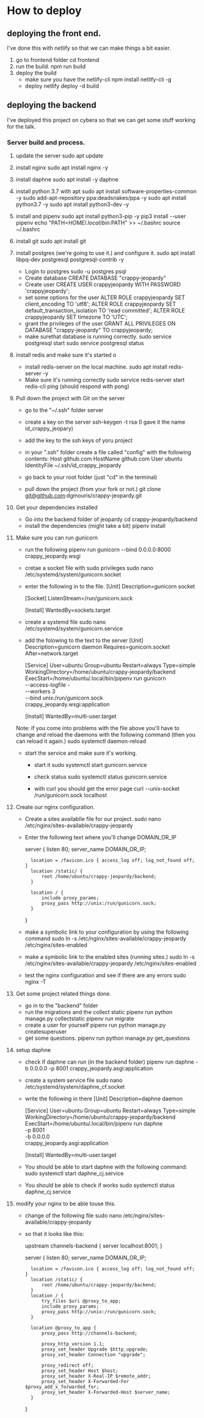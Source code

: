 # How to deploy

## deploying the front end.

I've done this with netlify so that we can make things a bit easier.

1. go to frontend folder
    cd frontend
2. run the build.
    npm run build
3. deploy the build
    - make sure you have the netlify-cli
        npm install netlify-cli -g
    - deploy 
    netlify deploy -d build

## deploying the backend

I've deployed this project on cybera so that we can get some stuff working for the talk.

### Server build and process.

1. update the server
    sudo apt update
2. install nginx
    sudo apt install nginx -y
3. install daphne
    sudo apt install -y daphne
4. install python 3.7 with apt
    sudo apt install software-properties-common -y
    sudo add-apt-repository ppa:deadsnakes/ppa -y
    sudo apt install python3.7 -y
    sudo apt install python3-dev -y
5. install and pipenv
    sudo apt install python3-pip -y
    pip3 install --user pipenv
    echo "PATH=$HOME/.local/bin:$PATH" >> ~/.bashrc
    source ~/.bashrc
6. install git
    sudo apt install git
7. install postgres (we're going to use it.) and configure it.
    sudo apt install libpq-dev postgresql postgresql-contrib -y
    - Login to postgres
        sudo -u postgres psql
    - Create database
        CREATE DATABASE "crappy-jeopardy"
    - Create user
        CREATE USER crappyjeopardy WITH PASSWORD 'crappyjeopardy';
    - set some options for the user
        ALTER ROLE crappyjeopardy SET client_encoding TO 'utf8';
        ALTER ROLE crappyjeopardy SET default_transaction_isolation TO 'read committed';
        ALTER ROLE crappyjeopardy SET timezone TO 'UTC';
    - grant the privileges of the user
        GRANT ALL PRIVILEGES ON DATABASE "crappy-jeopardy" TO crappyjeopardy;
    - make surethat database is running correctly.
        sudo service postgresql start
        sudo service postgresql status
8. install redis and make sure it's started o
    - install redis-server on the local machine.
        sudo apt install redis-server -y
    - Make sure it's running correctly
        sudo service redis-server start
        redis-cli ping (should respond with pong)
9. Pull down the project with Git on the server
    - go to the "~/.ssh" folder server
    - create a key on the server
        ssh-keygen -t rsa
        (I gave it the name id_crappy_jeopary)
    - add the key to the ssh keys of yoru project
    - in your ".ssh" folder create a file called "config"
    with the following contents:
    Host github.com
       HostName github.com
       User ubuntu
       IdentityFile ~/.ssh/id_crappy_jeopardy

    - go back to your root folder (just "cd" in the terminal)
    - pull down the project (from your fork or not.)
        git clone git@github.com:dgmouris/crappy-jeopardy.git

10. Get your dependencies installed
    - Go into the backend folder of jeopardy
        cd crappy-jeopardy/backend
    - install the dependencies (might take a bit)
        pipenv install 

11. Make sure you can run gunicorn
    - run the following
        pipenv run gunicorn --bind 0.0.0.0:8000 crappy_jeopardy.wsgi
    - cretae a socket file with sudo privileges
        sudo nano /etc/systemd/system/gunicorn.socket
    - enter the following in to the file.
        [Unit]
        Description=gunicorn socket

        [Socket]
        ListenStream=/run/gunicorn.sock

        [Install]
        WantedBy=sockets.target
    - create a systemd file 
        sudo nano /etc/systemd/system/gunicorn.service
    - add the folowing to the text to the server
        [Unit]
        Description=gunicorn daemon
        Requires=gunicorn.socket
        After=network.target

        [Service]
        User=ubuntu
        Group=ubuntu
        Restart=always
        Type=simple
        WorkingDirectory=/home/ubuntu/crappy-jeopardy/backend
        ExecStart=/home/ubuntu/.local/bin/pipenv run gunicorn \
                  --access-logfile - \
                  --workers 3 \
                  --bind unix:/run/gunicorn.sock \
                  crappy_jeopardy.wsgi:application

        [Install]
        WantedBy=multi-user.target

    Note: if you come into problems with the file above you'll have to change and reload the daemons with the following command (then you can reload it again.)
        sudo systemctl daemon-reload

    - start the service and make sure it's working.
        - start it
            sudo systemctl start gunicorn.service
        - check status
            sudo systemctl status gunicorn.service

        - with curl you should get the error page
             curl --unix-socket /run/gunicorn.sock localhost


12. Create our nginx configuration.
    - Create a sites availablle file for our project.
        sudo nano /etc/nginx/sites-available/crappy-jeopardy
    - Enter the following text where you'll change DOMAIN_OR_IP


        server {
            listen 80;
            server_name DOMAIN_OR_IP;

            location = /favicon.ico { access_log off; log_not_found off; }
            location /static/ {
                root /home/ubuntu/crappy-jeopardy/backend;
            }

            location / {
                include proxy_params;
                proxy_pass http://unix:/run/gunicorn.sock;
            }
        }



    - make a symbolic link to your configuration by using the following command
        sudo ln -s /etc/nginx/sites-available/crappy-jeopardy /etc/nginx/sites-enabled
    - make a symbolic link to the enabled sites (running sites.)
        sudo ln -s /etc/nginx/sites-available/crappy-jeopardy /etc/nginx/sites-enabled
    - test the nginx configuration and see if there are any errors
        sudo nginx -T

13. Get some project related things done.
    - go in to the "backend" folder
    - run the migrations and the collect static
        pipenv run python manage.py collectstatic
        pipenv run migrate
    - create a user for yourself
        pipenv run python manage.py createsuperuser
    - get some questions.
        pipenv run python manage.py get_questions

14. setup daphne
    - check if daphne can run (in the backend folder)
        pipenv run daphne -b 0.0.0.0 -p 8001 crappy_jeopardy.asgi:application
    - create a system service file
        sudo nano /etc/systemd/system/daphne_cf.socket
    - write the following in there
        [Unit]
        Description=daphne daemon

        [Service]
        User=ubuntu
        Group=ubuntu
        Restart=always
        Type=simple
        WorkingDirectory=/home/ubuntu/crappy-jeopardy/backend
        ExecStart=/home/ubuntu/.local/bin/pipenv run daphne \
                  -p 8001 \
                  -b 0.0.0.0 \
                  crappy_jeopardy.asgi:application

        [Install]
        WantedBy=multi-user.target

    - You should be able to start daphne with the following command:
        sudo systemctl start daphne_cj.service
    - You should be able to check if works
        sudo systemctl status daphne_cj.service

15. modify your nginx to be able touse this.
    - change of the following file
        sudo nano /etc/nginx/sites-available/crappy-jeopardy
    - so that it looks like this:


        upstream channels-backend {
            server localhost:8001;
        }

        server {
            listen 80;
            server_name DOMAIN_OR_IP;

            location = /favicon.ico { access_log off; log_not_found off; }
            location /static/ {
                root /home/ubuntu/crappy-jeopardy/backend;
            }
            location / {
                try_files $uri @proxy_to_app;
                include proxy_params;
                proxy_pass http://unix:/run/gunicorn.sock;
            }

            location @proxy_to_app {
                proxy_pass http://channels-backend;

                proxy_http_version 1.1;
                proxy_set_header Upgrade $http_upgrade;
                proxy_set_header Connection "upgrade";

                proxy_redirect off;
                proxy_set_header Host $host;
                proxy_set_header X-Real-IP $remote_addr;
                proxy_set_header X-Forwarded-For $proxy_add_x_forwarded_for;
                proxy_set_header X-Forwarded-Host $server_name;
            }
        }

<!-- 16. Get your certs up and running
    1. install let's encrypt certbot
        sudo add-apt-repository ppa:certbot/certbot -y
    2. install the certbot for nginx
        sudo apt install python-certbot-nginx -y
    3. 

    4. Add the ssl certificate
     sudo certbot --nginx -d 204.209.76.194
 -->